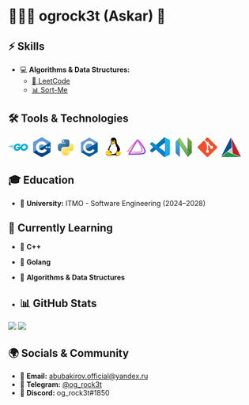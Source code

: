 # 🧑🏼‍💻 ogrock3t (Askar) 🚀  

## ⚡ Skills  
- 💻 **Algorithms & Data Structures:**  
  - [📜 LeetCode](https://leetcode.com/u/og_rock3t/)  
  - [📊 Sort-Me](https://sort-me.org/profile/5078)  

## 🛠 Tools & Technologies  
<div>
  <img src="https://github.com/devicons/devicon/blob/master/icons/go/go-original-wordmark.svg" title="Golang" alt="Golang" width="40" height="40"/>&nbsp;
  <img src="https://github.com/devicons/devicon/blob/master/icons/cplusplus/cplusplus-original.svg" title="C++" alt="C++" width="40" height="40"/>&nbsp;
  <img src="https://github.com/devicons/devicon/blob/master/icons/python/python-original.svg" title="Python" alt="Python" width="40" height="40"/>&nbsp;
  <img src="https://github.com/devicons/devicon/blob/master/icons/c/c-original.svg" title="C" alt="C" width="40" height="40"/>&nbsp;
  <img src="https://github.com/devicons/devicon/blob/master/icons/linux/linux-original.svg" title="Linux" alt="Linux" width="40" height="40"/>&nbsp;
  <img src="https://github.com/ogrock3t/ogrock3t/blob/main/distributor-logo-endeavouros.svg" title="Endeavouros" alt="Endeavouros" width="40" height="40"/>&nbsp;
  <img src="https://github.com/devicons/devicon/blob/master/icons/vscode/vscode-original.svg" title="vscode" alt="vscode" width="40" height="40"/>&nbsp;
  <img src="https://github.com/devicons/devicon/blob/master/icons/neovim/neovim-original.svg" title="Neovim" alt="Neovim" width="40" height="40"/>&nbsp;
  <img src="https://github.com/devicons/devicon/blob/master/icons/git/git-original.svg" title="Git" alt="Git" width="40" height="40"/>&nbsp;
  <img src="https://github.com/devicons/devicon/blob/master/icons/cmake/cmake-original.svg" title="Cmake" alt="Cmake" width="40" height="40"/>&nbsp;
</div>


## 🎓 Education  
- 🏨 **University:** ITMO - Software Engineering (2024–2028)  

## 🌱 Currently Learning  
- 🔹 **C++**  
- 🔹 **Golang**  
- 🔹 **Algorithms & Data Structures**

- ## 📊 GitHub Stats  
<p align="left">
  <img src="https://github-readme-stats.vercel.app/api/top-langs/?username=ogrock3t&layout=compact&theme=tokyonight" height="150" />
  <img src="https://github-readme-stats.vercel.app/api?username=ogrock3t&show_icons=true&theme=tokyonight" height="150" />
</p>


## 🌍 Socials & Community  
- 📧 **Email:** [abubakirov.official@yandex.ru](mailto:abubakirov.official@yandex.ru)  
- 💬 **Telegram:** [@og_rock3t](https://t.me/og_rock3t)  
- 💬 **Discord:** og_rock3t#1850
